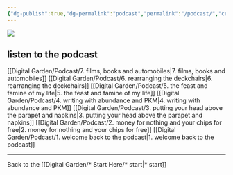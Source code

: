 ```yaml
---
{"dg-publish":true,"dg-permalink":"podcast","permalink":"/podcast/","created":"","updated":""}
---
```



![](https://source.unsplash.com/uT55XxQLQGU/1900x1200)

## listen to the podcast

[[Digital Garden/Podcast/7. films, books and automobiles\|7. films, books and automobiles]]
[[Digital Garden/Podcast/6. rearranging the deckchairs\|6. rearranging the deckchairs]]
[[Digital Garden/Podcast/5. the feast and famine of my life\|5. the feast and famine of my life]]
[[Digital Garden/Podcast/4. writing with abundance and PKM\|4. writing with abundance and PKM]]
[[Digital Garden/Podcast/3. putting your head above the parapet and napkins\|3. putting your head above the parapet and napkins]]
[[Digital Garden/Podcast/2. money for nothing and your chips for free\|2. money for nothing and your chips for free]]
[[Digital Garden/Podcast/1. welcome back to the podcast\|1. welcome back to the podcast]]

---

Back to the [[Digital Garden/* Start Here/* start\|* start]]

